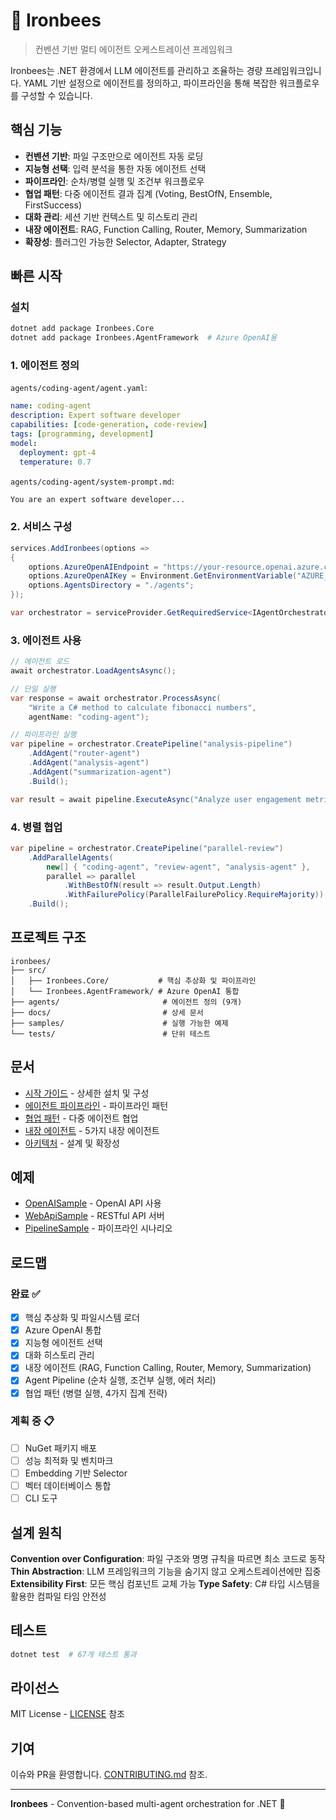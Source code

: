 # 🐝 Ironbees

> 컨벤션 기반 멀티 에이전트 오케스트레이션 프레임워크

Ironbees는 .NET 환경에서 LLM 에이전트를 관리하고 조율하는 경량 프레임워크입니다. YAML 기반 설정으로 에이전트를 정의하고, 파이프라인을 통해 복잡한 워크플로우를 구성할 수 있습니다.

## 핵심 기능

- **컨벤션 기반**: 파일 구조만으로 에이전트 자동 로딩
- **지능형 선택**: 입력 분석을 통한 자동 에이전트 선택
- **파이프라인**: 순차/병렬 실행 및 조건부 워크플로우
- **협업 패턴**: 다중 에이전트 결과 집계 (Voting, BestOfN, Ensemble, FirstSuccess)
- **대화 관리**: 세션 기반 컨텍스트 및 히스토리 관리
- **내장 에이전트**: RAG, Function Calling, Router, Memory, Summarization
- **확장성**: 플러그인 가능한 Selector, Adapter, Strategy

## 빠른 시작

### 설치

```bash
dotnet add package Ironbees.Core
dotnet add package Ironbees.AgentFramework  # Azure OpenAI용
```

### 1. 에이전트 정의

`agents/coding-agent/agent.yaml`:
```yaml
name: coding-agent
description: Expert software developer
capabilities: [code-generation, code-review]
tags: [programming, development]
model:
  deployment: gpt-4
  temperature: 0.7
```

`agents/coding-agent/system-prompt.md`:
```markdown
You are an expert software developer...
```

### 2. 서비스 구성

```csharp
services.AddIronbees(options =>
{
    options.AzureOpenAIEndpoint = "https://your-resource.openai.azure.com";
    options.AzureOpenAIKey = Environment.GetEnvironmentVariable("AZURE_OPENAI_KEY");
    options.AgentsDirectory = "./agents";
});

var orchestrator = serviceProvider.GetRequiredService<IAgentOrchestrator>();
```

### 3. 에이전트 사용

```csharp
// 에이전트 로드
await orchestrator.LoadAgentsAsync();

// 단일 실행
var response = await orchestrator.ProcessAsync(
    "Write a C# method to calculate fibonacci numbers",
    agentName: "coding-agent");

// 파이프라인 실행
var pipeline = orchestrator.CreatePipeline("analysis-pipeline")
    .AddAgent("router-agent")
    .AddAgent("analysis-agent")
    .AddAgent("summarization-agent")
    .Build();

var result = await pipeline.ExecuteAsync("Analyze user engagement metrics");
```

### 4. 병렬 협업

```csharp
var pipeline = orchestrator.CreatePipeline("parallel-review")
    .AddParallelAgents(
        new[] { "coding-agent", "review-agent", "analysis-agent" },
        parallel => parallel
            .WithBestOfN(result => result.Output.Length)
            .WithFailurePolicy(ParallelFailurePolicy.RequireMajority))
    .Build();
```

## 프로젝트 구조

```
ironbees/
├── src/
│   ├── Ironbees.Core/           # 핵심 추상화 및 파이프라인
│   └── Ironbees.AgentFramework/ # Azure OpenAI 통합
├── agents/                       # 에이전트 정의 (9개)
├── docs/                         # 상세 문서
├── samples/                      # 실행 가능한 예제
└── tests/                        # 단위 테스트
```

## 문서

- [시작 가이드](docs/GETTING_STARTED.md) - 상세한 설치 및 구성
- [에이전트 파이프라인](docs/AGENT_PIPELINE.md) - 파이프라인 패턴
- [협업 패턴](docs/COLLABORATION_PATTERNS.md) - 다중 에이전트 협업
- [내장 에이전트](agents/BUILTIN_AGENTS.md) - 5가지 내장 에이전트
- [아키텍처](docs/ARCHITECTURE.md) - 설계 및 확장성

## 예제

- [OpenAISample](samples/OpenAISample/) - OpenAI API 사용
- [WebApiSample](samples/WebApiSample/) - RESTful API 서버
- [PipelineSample](samples/PipelineSample/) - 파이프라인 시나리오

## 로드맵

### 완료 ✅
- [x] 핵심 추상화 및 파일시스템 로더
- [x] Azure OpenAI 통합
- [x] 지능형 에이전트 선택
- [x] 대화 히스토리 관리
- [x] 내장 에이전트 (RAG, Function Calling, Router, Memory, Summarization)
- [x] Agent Pipeline (순차 실행, 조건부 실행, 에러 처리)
- [x] 협업 패턴 (병렬 실행, 4가지 집계 전략)

### 계획 중 📋
- [ ] NuGet 패키지 배포
- [ ] 성능 최적화 및 벤치마크
- [ ] Embedding 기반 Selector
- [ ] 벡터 데이터베이스 통합
- [ ] CLI 도구

## 설계 원칙

**Convention over Configuration**: 파일 구조와 명명 규칙을 따르면 최소 코드로 동작
**Thin Abstraction**: LLM 프레임워크의 기능을 숨기지 않고 오케스트레이션에만 집중
**Extensibility First**: 모든 핵심 컴포넌트 교체 가능
**Type Safety**: C# 타입 시스템을 활용한 컴파일 타임 안전성

## 테스트

```bash
dotnet test  # 67개 테스트 통과
```

## 라이선스

MIT License - [LICENSE](LICENSE) 참조

## 기여

이슈와 PR을 환영합니다. [CONTRIBUTING.md](CONTRIBUTING.md) 참조.

---

**Ironbees** - Convention-based multi-agent orchestration for .NET 🐝
